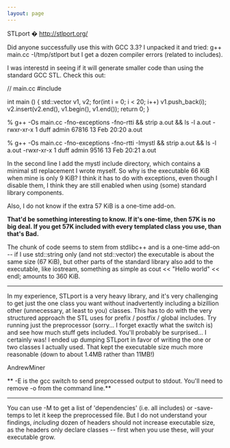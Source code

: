 ```yaml
---
layout: page
---
```


STLport � http://stlport.org/

Did anyone successfully use this with GCC 3.3? I unpacked it and tried:     g++ main.cc -I/tmp/stlport but I get a dozen compiler errors (related to includes).

I was interestd in seeing if it will generate smaller code than using the standard GCC STL. Check this out:
    
// main.cc
#include <vector>

int main ()
{
   std::vector<int> v1, v2;
   for(int i = 0; i < 20; i++)
      v1.push_back(i);
   v2.insert(v2.end(), v1.begin(), v1.end());
   return 0;
}

% g++ -Os main.cc -fno-exceptions -fno-rtti && strip a.out && ls -l a.out
-rwxr-xr-x  1 duff  admin  67816 13 Feb 20:20 a.out

% g++ -Os main.cc -fno-exceptions -fno-rtti -Imystl && strip a.out && ls -l a.out
-rwxr-xr-x  1 duff  admin  9516 13 Feb 20:21 a.out

In the second line I add the     mystl include directory, which contains a minimal stl replacement I wrote myself. So why is the executable 66 KiB when mine is only 9 KiB? I think it has to do with exceptions, even though I disable them, I think they are still enabled when using (some) standard library components.

Also, I do not know if the extra 57 KiB is a one-time add-on.

**That'd be something interesting to know.  If it's one-time, then 57K is no big deal. If you get 57K included with every templated class you use, than that's Bad.**

The chunk of code seems to stem from stdlibc++ and is a one-time add-on -- if I use std::string only (and not std::vector) the executable is about the same size (67 KiB), but other parts of the standard library also add to the executable, like iostream, something as simple as     cout << "Hello world" << endl; amounts to 360 KiB.

----

In my experience, STLport is a very heavy library, and it's very challenging to get just the one class you want without inadvertently including a bizillion other (unnecessary, at least to you) classes.  This has to do with the very structured approach the STL uses for prefix / postfix / global includes.  Try running just the preprocessor (sorry... I forget exactly what the switch is) and see how much stuff gets included.  You'll probably be surprised... I certainly was!  I ended up dumping STLport in favor of writing the one or two classes I actually used.  That kept the executable size much more reasonable (down to about 1.4MB rather than 11MB!)

AndrewMiner

**    -E is the gcc switch to send preprocessed output to stdout.  You'll need to remove     -o from the command line.**

----

You can use     -M to get a list of 'dependencies' (i.e. all includes) or     -save-temps to let it keep the preprocessed file. But I do not understand your findings, *including* dozen of headers should not increase executable size, as the headers only declare classes -- first when you use these, will your executable grow.
